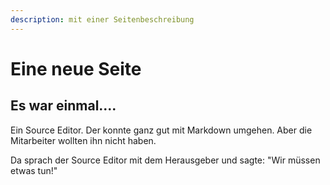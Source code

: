 ```yaml
---
description: mit einer Seitenbeschreibung
---
```


# Eine neue Seite

## Es war einmal....

Ein Source Editor. Der konnte ganz gut mit Markdown umgehen. Aber die Mitarbeiter wollten ihn nicht haben.

Da sprach der Source Editor mit dem Herausgeber und sagte: "Wir müssen etwas tun!"



